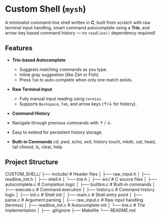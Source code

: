 # Custom Shell (`mysh`)

A minimalist command-line shell written in **C**, built from scratch with raw terminal input handling, smart command autocomplete using a **Trie**, and arrow-key based command history — no `readline()` dependency required!


##  Features

- **Trie-based Autocomplete**
  - Suggests matching commands as you type.
  - Inline gray suggestion (like Zsh or Fish).
  - Press `Tab` to auto-complete when only one match exists.

- **Raw Terminal Input**
  - Fully manual input reading using `termios`.
  - Supports `Backspace`, `Tab`, and arrow keys (↑/↓ for history).

-  **Command History**
  - Navigate through previous commands with ↑ / ↓.
  - Easy to extend for persistent history storage.

-  **Built-in Commands**
    cd, pwd, echo, exit, history
    touch, mkdir, cat, head, tail
    chmod, ls, clear, help

##  Project Structure

CUSTOM_SHELL/
├── include/ # Header files
│ ├── raw_input.h
│ ├── readline_init.h
│ ├── shell.h
│ └── trie.h
│
├── src/ # C source files
│ ├── autocomplete.c # Completion logic
│ ├── builtins.c # Built-in commands
│ ├── execute.c # Command execution
│ ├── history.c # Command history logic
│ ├── init.c # Shell init
│ ├── main.c # Shell entry point
│ ├── parse.c # Argument parsing
│ ├── raw_input.c # Raw input handling (termios)
│ ├── readline_init.c # Autocomplete init
│ └── trie.c # Trie implementation
│
├── .gitignore
├── Makefile
└── README.md

